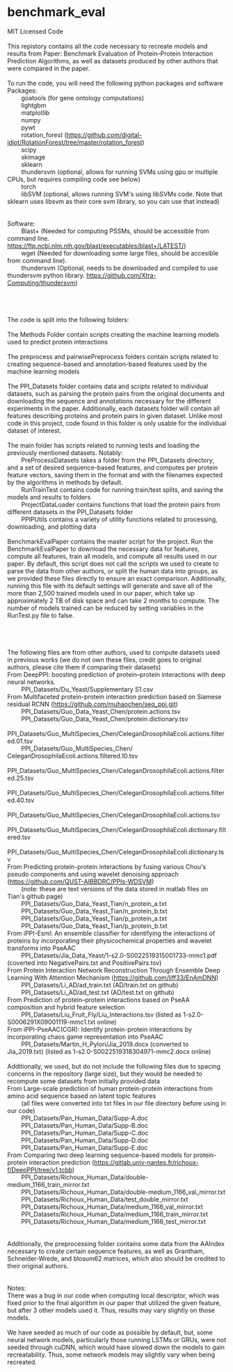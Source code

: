 # benchmark_eval
MIT Licensed Code <br>
 <br>
This repistory contains all the code necessary to recreate models and results from Paper: Benchmark Evaluation of Protein–Protein Interaction Prediction Algorithms, 
as well as datasets produced by other authors that were compared in the paper. <br>
 <br>
To run the code, you will need the following python packages and software <br>
Packages: <br>
&emsp;&emsp;	goatools  (for gene ontology computations) <br>
&emsp;&emsp;	lightgbm<br>
&emsp;&emsp;	matplotlib<br>
&emsp;&emsp;	numpy<br>
&emsp;&emsp;	pywt<br>
&emsp;&emsp;	rotation_forest (https://github.com/digital-idiot/RotationForest/tree/master/rotation_forest) <br>
&emsp;&emsp;	scipy<br>
&emsp;&emsp;	skimage<br>
&emsp;&emsp;	sklearn<br>
&emsp;&emsp;	thundersvm (optional, allows for running SVMs using gpu or multiple CPUs, but requires compiling code see below)<br>
&emsp;&emsp;	torch<br>
&emsp;&emsp;	libSVM (optional, allows running SVM's using libSVMs code.  Note that sklearn uses libsvm as their core svm library, so you can use that instead)<br>
<br>	
Software: <br>
&emsp;&emsp;	Blast+ (Needed for computing PSSMs, should be accessible from command line.  https://ftp.ncbi.nlm.nih.gov/blast/executables/blast+/LATEST/) <br>
&emsp;&emsp;	wget (Needed for downloading some large files, should be accesible from command line). <br>
&emsp;&emsp;	thundersvm (Optional, needs to be downloaded and compiled to use thundersvm python library.  https://github.com/Xtra-Computing/thundersvm) <br>
 <br>
 <br>
 <br>
 <br>
The code is split into the following folders: <br>
 <br>
The Methods Folder contain scripts creating the machine learning models used to predict protein interactions <br>
 <br>
The preprocess and pairwisePreprocess folders contain scripts related to creating sequence-based and annotation-based features used by the machine learning models <br>
 <br>
The PPI_Datasets folder contains data and scripts related to individual datasets, such as parsing the protein pairs from the original documents and downloading the sequence and annotations necessary for the different experiments in the paper.  Additionally, each datasets folder will contain all features describing proteins and protein pairs in given dataset.  Unlike most code in this project, code found in this folder is only usable for the individual dataset of interest. <br>
 <br>
The main folder has scripts related to running tests and loading the previously mentioned datasets.  Notably: <br>
&emsp;&emsp;	PreProcessDatasets takes a folder from the PPI_Datasets directory, and a set of desired sequence-based features, and computes per protein feature vectors, saving them in the format and with the filenames expected by the algorithms in methods by default. <br>
&emsp;&emsp;	RunTrainTest contains code for running train/test splits, and saving the models and results to folders <br>
&emsp;&emsp;	ProjectDataLoader contains functions that load the protein pairs from different datasets in the PPI_Datasets folder <br>
&emsp;&emsp;	PPIPUtils contains a variety of utility functions related to processing, downloading, and plotting data <br>
 <br>
BenchmarkEvalPaper contains the master script for the project.  Run the BenchmarkEvalPaper to download the necessary data for features, compute all features, train all models, and compute all results used in our paper.  By default, this script does not call the scripts we used to create to parse the data from other authors, or split the human data into groups, as we provided these files directly to ensure an exact comparison.  Additionally, running this file with its default settings will generate and save all of the more than 2,500 trained models used in our paper, which take up approximately 2 TB of disk space and can take 2 months to compute.  The number of models trained can be reduced by setting variables in the RunTest.py file to false. <br>
 <br>
 <br>
	 <br>
 <br>
The following files are from other authors, used to compute datasets used in previous works (we do not own these files, credit goes to original authors, please cite them if comparing their datasets) <br>
From DeepPPI: boosting prediction of protein–protein interactions with deep neural networks. <br>
&emsp;&emsp;	PPI_Datasets/Du_Yeast/Supplementary S1.csv <br>
From Multifaceted protein-protein interaction prediction based on Siamese residual RCNN (https://github.com/muhaochen/seq_ppi.git) <br>
&emsp;&emsp;	PPI_Datasets/Guo_Data_Yeast_Chen/protein.actions.tsv <br>
&emsp;&emsp;	PPI_Datasets/Guo_Data_Yeast_Chen/protein.dictionary.tsv <br>
&emsp;&emsp;	PPI_Datasets/Guo_MultiSpecies_Chen/CeleganDrosophilaEcoli.actions.filtered.01.tsv <br>
&emsp;&emsp;	PPI_Datasets/Guo_MultiSpecies_Chen/	CeleganDrosophilaEcoli.actions.filtered.10.tsv <br>
&emsp;&emsp;	PPI_Datasets/Guo_MultiSpecies_Chen/CeleganDrosophilaEcoli.actions.filtered.25.tsv <br>
&emsp;&emsp;	PPI_Datasets/Guo_MultiSpecies_Chen/CeleganDrosophilaEcoli.actions.filtered.40.tsv <br>
&emsp;&emsp;	PPI_Datasets/Guo_MultiSpecies_Chen/CeleganDrosophilaEcoli.actions.tsv <br>
&emsp;&emsp;	PPI_Datasets/Guo_MultiSpecies_Chen/CeleganDrosophilaEcoli.dictionary.filtered.tsv <br>
&emsp;&emsp;	PPI_Datasets/Guo_MultiSpecies_Chen/CeleganDrosophilaEcoli.dictionary.tsv <br>
From Predicting protein-protein interactions by fusing various Chou's pseudo components and using wavelet denoising approach (https://github.com/QUST-AIBBDRC/PPIs-WDSVM) <br>
&emsp;&emsp;	(note: these are text versions of the data stored in matlab files on Tian's github page) <br>
&emsp;&emsp;	PPI_Datasets/Guo_Data_Yeast_Tian/n_protein_a.txt <br>
&emsp;&emsp;	PPI_Datasets/Guo_Data_Yeast_Tian/n_protein_b.txt <br>
&emsp;&emsp;	PPI_Datasets/Guo_Data_Yeast_Tian/p_protein_a.txt <br>
&emsp;&emsp;	PPI_Datasets/Guo_Data_Yeast_Tian/p_protein_b.txt <br>
From iPPI-Esml: An ensemble classifier for identifying the interactions of proteins by incorporating their physicochemical properties and wavelet transforms into PseAAC <br>
&emsp;&emsp;	PPI_Datasets/Jia_Data_Yeast/1-s2.0-S0022519315001733-mmc1.pdf (coverted into NegativePairs.txt and PositivePairs.tsv) <br>
From Protein Interaction Network Reconstruction Through Ensemble Deep Learning With Attention Mechanism (https://github.com/liff33/EnAmDNN) <br>
&emsp;&emsp;	PPI_Datasets/Li_AD/ad_train.txt (AD/train.txt on github) <br>
&emsp;&emsp;	PPI_Datasets/Li_AD/ad_test.txt	(AD/test.txt on github) <br>
From Prediction of protein–protein interactions based on PseAA composition and hybrid feature selection <br>
&emsp;&emsp;	PPI_Datasets/Liu_Fruit_Fly/Liu_Interactions.tsv  (listed as 1-s2.0-S0006291X09001119-mmc1.txt online) <br>
From iPPI-PseAAC(CGR): Identify protein-protein interactions by incorporating chaos game representation into PseAAC <br>
&emsp;&emsp;	PPI_Datasets/Martin_H_Pylori/Jia_2019.docx (converted to Jia_2019.txt) (listed as 1-s2.0-S0022519318304971-mmc2.docx online) <br>
	 <br>
Additionally, we used, but do not include the following files due to spacing concerns in the repository (large size), but they would be needed to recompute some datasets from initially provided data <br>
From Large-scale prediction of human protein-protein interactions from amino acid sequence based on latent topic features <br>
&emsp;&emsp;	(all files were converted into txt files in our file directory before using in our code) <br>
&emsp;&emsp;	PPI_Datasets/Pan_Human_Data/Supp-A.doc <br>
&emsp;&emsp;	PPI_Datasets/Pan_Human_Data/Supp-B.doc <br>
&emsp;&emsp;	PPI_Datasets/Pan_Human_Data/Supp-C.doc <br>
&emsp;&emsp;	PPI_Datasets/Pan_Human_Data/Supp-D.doc <br>
&emsp;&emsp;	PPI_Datasets/Pan_Human_Data/Supp-E.doc <br>
From Comparing two deep learning sequence-based models for protein-protein interaction prediction (https://gitlab.univ-nantes.fr/richoux-f/DeepPPI/tree/v1.tcbb) <br>
&emsp;&emsp;	PPI_Datasets/Richoux_Human_Data/double-medium_1166_train_mirror.txt <br>
&emsp;&emsp;	PPI_Datasets/Richoux_Human_Data/double-medium_1166_val_mirror.txt <br>
&emsp;&emsp;	PPI_Datasets/Richoux_Human_Data/test_double_mirror.txt <br>
&emsp;&emsp;	PPI_Datasets/Richoux_Human_Data/medium_1166_val_mirror.txt <br>
&emsp;&emsp;	PPI_Datasets/Richoux_Human_Data/medium_1166_train_mirror.txt <br>
&emsp;&emsp;	PPI_Datasets/Richoux_Human_Data/medium_1166_test_mirror.txt <br>
	 <br>
	 <br>
Additionally, the preprocessing folder contains some data from the AAIndex necessary to create certain sequence features, as well as Grantham, Schneider-Wrede, and blosum62 matrices, which also should be credited to their original authors. <br>
 <br>
 <br>
Notes: <br>
There was a bug in our code when computing local descriptor, which was fixed prior to the final algorithm in our paper that utilized the given feature, but after 3 other models used it.  Thus, results may vary slightly on those models. <br>
<br>
We have seeded as much of our code as possible by default, but, some neural network models, particularly those running LSTMs or GRUs, were not seeded through cuDNN, which would have slowed down the models to gain recreatability.  Thus, some network models may slightly vary when being recreated. <br>
